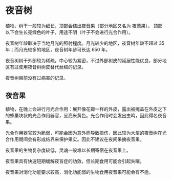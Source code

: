 # 夜音树

植物，树干一般较为细长，顶部会结出夜音果（部分地区又名为 夜莺果）。
顶部以下会生长亮绿色的叶子，用途不明（叶子不会进行光合作用）。

夜音树年龄取决于当地月光的照射程度。月光较少的地区，夜音树年龄不超过 35 年；而月光较多的地区，夜音树年龄可长达 650 年。

夜音树树干外部较为稀疏，中心较为紧密，不过外部树皮的延展性能优良，部分地区有过使用夜音树树皮替代丝绸的记录。

夜音树目前没有过病害的记录。

## 夜音果

植物，在晚上会进行月光合作用：展开像花瓣一样的外皮，露出被掩盖在外皮之下的蜂巢块状的光合作用器官，呈亮米黄色。光合作用时会发出虫鸣，因此得名夜音果。

光合作用器官较为脆弱，可能会因为意外而导致损伤，因此较为大型的夜音树在光合作用期间会有形成结界来保护果实。因此不建议在夜间采摘夜音果。

夜音果的生物复杂度较低，灵魂一般难以长期寄宿在夜音果上。

夜音果具有快速短期缓解夜盲症的功效，但长期食用可能会引起失眠。

夜音果对消化功能要求较高，消化功能弱的生物食用夜音果可能会有不适。
